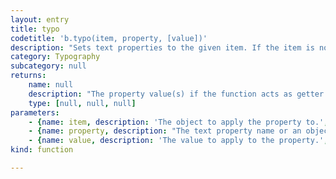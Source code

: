```yaml
---
layout: entry
title: typo
codetitle: 'b.typo(item, property, [value])'
description: "Sets text properties to the given item. If the item is not an instance the text property can be set to,\nthe property gets set to the direct descendants of the given item, e.g. all stories of a given document."
category: Typography
subcategory: null
returns:
    name: null
    description: "The property value(s) if the function acts as getter or the items the property\n                                      was assigned to."
    type: [null, null, null]
parameters:
    - {name: item, description: 'The object to apply the property to.', optional: false, type: [Document, Spread, Page, Layer, Story, TextFrame, Text]}
    - {name: property, description: "The text property name or an object of key/value property/value pairs.\n                                  If property is a string and no value is given, the function acts as getter.", optional: false, type: [String, Object]}
    - {name: value, description: 'The value to apply to the property.', optional: true, type: [null]}
kind: function

---
```

